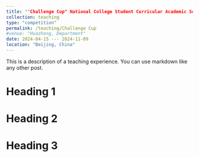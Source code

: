 ```yaml
---
title: ""Challenge Cup" National College Student Curricular Academic Science and Technology Works Competition"
collection: teaching
type: "competition"
permalink: /teaching/Challenge Cup
#venue: "Huazhong, Department"
date: 2024-04-15 --- 2024-11-09
location: "Beijing, China"
---
```


This is a description of a teaching experience. You can use markdown like any other post.

Heading 1
======

Heading 2
======

Heading 3
======
